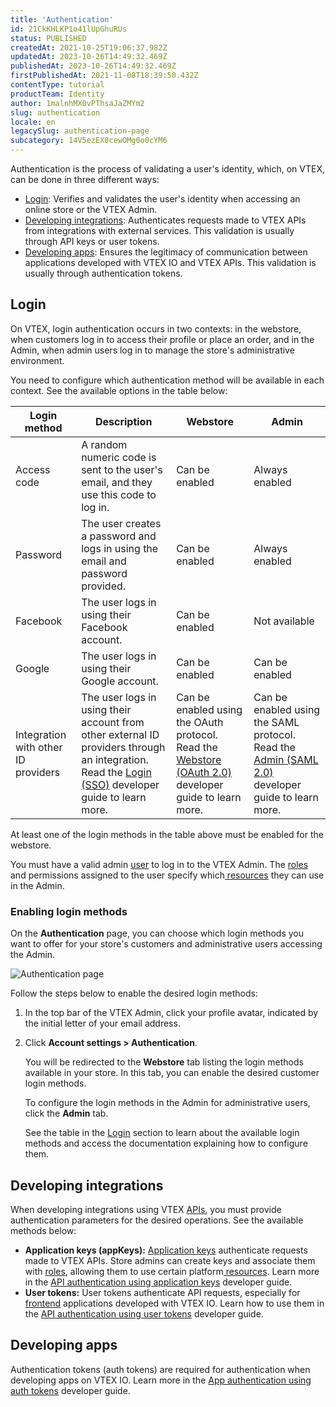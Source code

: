 ```yaml
---
title: 'Authentication'
id: 21CkKHLKP1o41lUpGhuRUs
status: PUBLISHED
createdAt: 2021-10-25T19:06:37.982Z
updatedAt: 2023-10-26T14:49:32.469Z
publishedAt: 2023-10-26T14:49:32.469Z
firstPublishedAt: 2021-11-08T18:39:50.432Z
contentType: tutorial
productTeam: Identity
author: 1malnhMX0vPThsaJaZMYm2
slug: authentication
locale: en
legacySlug: authentication-page
subcategory: 14V5ezEX0cewOMg0o0cYM6
---
```


Authentication is the process of validating a user's identity, which, on VTEX, can be done in three different ways:

* [Login](#login): Verifies and validates the user's identity when accessing an online store or the VTEX Admin.
* [Developing integrations](#developing-integrations): Authenticates requests made to VTEX APIs from integrations with external services. This validation is usually through API keys or user tokens.
* [Developing apps](#developing-apps): Ensures the legitimacy of communication between applications developed with VTEX IO and VTEX APIs. This validation is usually through authentication tokens.

## Login

On VTEX, login authentication occurs in two contexts: in the webstore, when customers log in to access their profile or place an order, and in the Admin, when admin users log in to manage the store's administrative environment.

You need to configure which authentication method will be available in each context. See the available options in the table below:

| Login method | Description | Webstore | Admin |
|---|---|---|---|
| Access code | A random numeric code is sent to the user's email, and they use this code to log in. | Can be enabled | Always enabled |
| Password | The user creates a password and logs in using the email and password provided. | Can be enabled | Always enabled |
| Facebook | The user logs in using their Facebook account. | Can be enabled | Not available |
| Google | The user logs in using their Google account. | Can be enabled | Can be enabled |
| Integration with other ID providers | The user logs in using their account from other external ID providers through an integration. Read the [Login (SSO)](https://developers.vtex.com/docs/guides/login-integration-guide) developer guide to learn more. | Can be enabled using the OAuth protocol.  Read the [Webstore (OAuth 2.0)](https://developers.vtex.com/docs/guides/login-integration-guide-webstore-oauth2) developer guide to learn more. | Can be enabled using the SAML protocol. Read the [Admin (SAML 2.0)](https://developers.vtex.com/docs/guides/login-integration-guide-admin-saml2) developer guide to learn more. |

<div class="alert alert-info">
  <p>At least one of the login methods in the table above must be enabled for the webstore.</p>
</div>

<div class="alert alert-warning">
  <p>You must have a valid admin <a href="https://help.vtex.com/en/tutorial/managing-users--tutorials_512">user</a> to log in to the VTEX Admin. The <a href="https://help.vtex.com/en/tutorial/roles--7HKK5Uau2H6wxE1rH5oRbc">roles</a> and permissions assigned to the user specify which<a href="https://help.vtex.com/en/tutorial/license-manager-resources--3q6ztrC8YynQf6rdc6euk3"> resources</a> they can use in the Admin.</p>
</div>

### Enabling login methods

On the **Authentication** page, you can choose which login methods you want to offer for your store's customers and administrative users accessing the Admin.

![Authentication page](//images.ctfassets.net/alneenqid6w5/6cbXmuu9GiTfuYnIsuFKQp/06ed0a952614213a04bc68fc8fa5fa4e/Tela_de_Autentica____o_EN.png)

Follow the steps below to enable the desired login methods:

1. In the top bar of the VTEX Admin, click your profile avatar, indicated by the initial letter of your email address.
2. Click **Account settings > Authentication**.

    You will be redirected to the **Webstore** tab listing the login methods available in your store. In this tab, you can enable the desired customer login methods.

    To configure the login methods in the Admin for administrative users, click the **Admin** tab.

    See the table in the [Login](#login) section to learn about the available login methods and access the documentation explaining how to configure them.

## Developing integrations

When developing integrations using VTEX [APIs](https://developers.vtex.com/docs/guides/getting-started), you must provide authentication parameters for the desired operations. See the available methods below:

- **Application keys (appKeys):** [Application keys](https://help.vtex.com/en/tutorial/application-keys--2iffYzlvvz4BDMr6WGUtet) authenticate requests made to VTEX APIs. Store admins can create keys and associate them with [roles](https://help.vtex.com/en/tutorial/roles--7HKK5Uau2H6wxE1rH5oRbc), allowing them to use certain platform[ resources](https://help.vtex.com/en/tutorial/license-manager-resources--3q6ztrC8YynQf6rdc6euk3). Learn more in the [API authentication using application keys](https://developers.vtex.com/docs/guides/api-authentication-using-application-keys) developer guide.
-	**User tokens:** User tokens authenticate API requests, especially for[ frontend](https://help.vtex.com/en/tracks/store-development--3fHF3GIjK8UugnQKIakpl9/5DTcawNjc5MovtD7HNqURl) applications developed with VTEX IO. Learn how to use them in the [API authentication using user tokens](https://developers.vtex.com/docs/guides/api-authentication-using-user-tokens) developer guide.

## Developing apps

Authentication tokens (auth tokens) are required for authentication when developing apps on VTEX IO. Learn more in the [App authentication using auth tokens](https://developers.vtex.com/docs/guides/app-authentication-using-auth-tokens) developer guide.
